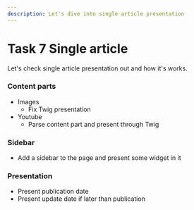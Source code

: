 ```yaml
---
description: Let's dive into single article presentation
---
```


# Task 7 Single article

Let's check single article presentation out and how it's works. 

### Content parts

* Images 
  * Fix Twig presentation
* Youtube 
  * Parse content part and present through Twig 

### Sidebar

* Add a sidebar to the page and present some widget in it

### Presentation

* Present publication date
* Present update date if later than publication

